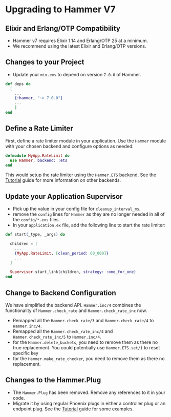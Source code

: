 # Upgrading to Hammer V7

## Elixir and Erlang/OTP Compatibility

* Hammer v7 requires Elixir 1.14 and Erlang/OTP 25 at a minimum.
* We recommend using the latest Elixir and Erlang/OTP versions.

## Changes to your Project

* Update your `mix.exs` to depend on version `7.0.0` of Hammer.

```elixir
def deps do
  [
    ...
    {:hammer, "~> 7.0.0"}
    ...
    ]
end
```

## Define a Rate Limiter

First, define a rate limiter module in your application. Use the `Hammer` module with your chosen backend and configure options as needed:

```elixir
defmodule MyApp.RateLimit do
  use Hammer, backend: :ets
end
```

This would setup the rate limiter using the `Hammer.ETS` backend. See the [Tutorial](./Tutorial.md) guide for more information on other backends.

## Update your Application Supervisor

* Pick up the value in your config file for `cleanup_interval_ms`.
* remove the `config` lines for `Hammer` as they are no longer needed in all of the `config/*.exs` files.
* In your `application.ex` file, add the following line to start the rate limiter:

```elixir
def start(_type, _args) do

  children = [
    ...
    {MyApp.RateLimit, [clean_period: 60_000]}
    ...
  ]

  Supervisor.start_link(children, strategy: :one_for_one)
end
```

## Change to Backend Configuration

We have simplified the backend API. `Hammer.inc/4` combines the functionality of `Hammer.check_rate` and `Hammer.check_rate_inc` now.

* Remapped all the  `Hammer.check_rate/3` and  `Hammer.check_rate/4` to `Hammer.inc/4`.
* Remapped all the  `Hammer.check_rate_inc/4` and  `Hammer.check_rate_inc/5` to `Hammer.inc/4`.
* for the `Hammer.delete_buckets`, you need to remove them as there no true replacement. You could potentially use `Hammer.ETS.set/1` to reset specific key
* for the `Hammer.make_rate_checker`, you need to remove them as there no replacement.

## Changes to the Hammer.Plug

* The `Hammer.Plug` has been removed. Remove any references to it in your code.
* Migrate it by using regular Phoenix plugs in either a controller plug or an endpoint plug. See the [Tutorial](./Tutorial.md) guide for some examples.
